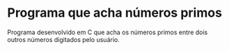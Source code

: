 # Programa que acha números primos
 Programa desenvolvido em C que acha os números primos entre dois outros números digitados pelo usuário.
